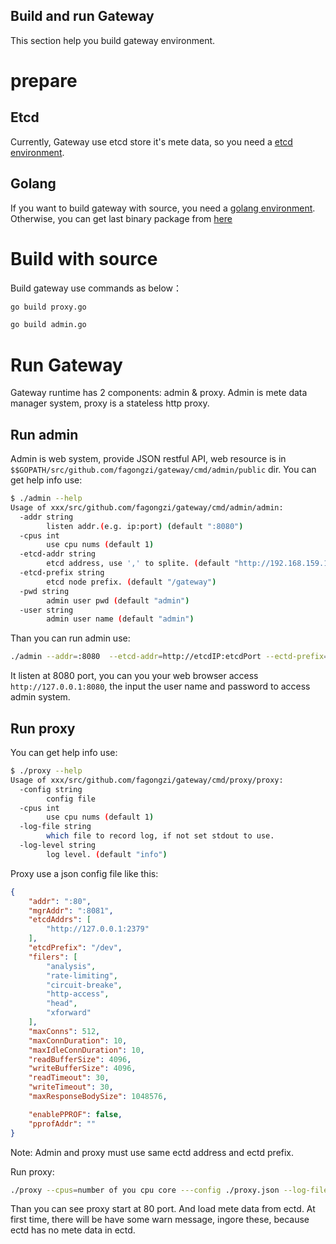 Build and run Gateway
------------------------
This section help you build gateway environment.

# prepare
## Etcd
Currently, Gateway use etcd store it's mete data, so you need a [etcd environment](https://github.com/coreos/etcd).

## Golang
If you want to build gateway with source, you need a [golang environment](https://github.com/golang/go). Otherwise, you can get last binary package from [here](http://7xtbpp.com1.z0.glb.clouddn.com/gateway-linux64.tar.gz)

# Build with source 
Build gateway use commands as below：

```bash
go build proxy.go

go build admin.go
```

# Run Gateway
Gateway runtime has 2 components: admin & proxy. Admin is mete data manager system, proxy is a stateless http proxy.

## Run admin
Admin is web system, provide JSON restful API, web resource is in `$$GOPATH/src/github.com/fagongzi/gateway/cmd/admin/public` dir. You can get help info use:

```bash
$ ./admin --help
Usage of xxx/src/github.com/fagongzi/gateway/cmd/admin/admin:
  -addr string
        listen addr.(e.g. ip:port) (default ":8080")
  -cpus int
        use cpu nums (default 1)
  -etcd-addr string
        etcd address, use ',' to splite. (default "http://192.168.159.130:2379")
  -etcd-prefix string
        etcd node prefix. (default "/gateway")
  -pwd string
        admin user pwd (default "admin")
  -user string
        admin user name (default "admin")
```

Than you can run admin use:

```bash
./admin --addr=:8080  --etcd-addr=http://etcdIP:etcdPort --ectd-prefix=dev 
```

It listen at 8080 port, you can you your web browser access `http://127.0.0.1:8080`, the input the user name and password to access admin system.

## Run proxy
You can get help info use:

```bash
$ ./proxy --help
Usage of xxx/src/github.com/fagongzi/gateway/cmd/proxy/proxy:
  -config string
        config file
  -cpus int
        use cpu nums (default 1)
  -log-file string
        which file to record log, if not set stdout to use.
  -log-level string
        log level. (default "info")
```

Proxy use a json config file like this:

```json
{
    "addr": ":80", 
    "mgrAddr": ":8081",
    "etcdAddrs": [
        "http://127.0.0.1:2379"
    ],
    "etcdPrefix": "/dev",
    "filers": [
        "analysis",
        "rate-limiting",
        "circuit-breake",
        "http-access",
        "head",
        "xforward"
    ],
    "maxConns": 512,
    "maxConnDuration": 10,
    "maxIdleConnDuration": 10,
    "readBufferSize": 4096,
    "writeBufferSize": 4096,
    "readTimeout": 30,
    "writeTimeout": 30,
    "maxResponseBodySize": 1048576,

    "enablePPROF": false,
    "pprofAddr": ""
}
```

Note: Admin and proxy must use same ectd address and ectd prefix.

Run proxy:

```bash
./proxy --cpus=number of you cpu core ---config ./proxy.json --log-file ./proxy.log --log-level=info
```

Than you can see proxy start at 80 port. And load mete data from ectd. At first time, there will be have some warn message, ingore these, because ectd has no mete data in ectd. 
